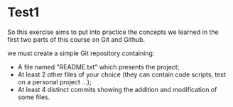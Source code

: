 # Test1

So this exercise aims to put into practice the concepts we learned in the first two parts of this course on Git and Github.

we must create a simple Git repository containing:

  - A file named "README.txt" which presents the project;
  - At least 2 other files of your choice (they can contain code scripts, text on a personal project ...);
  - At least 4 distinct commits showing the addition and modification of some files.
